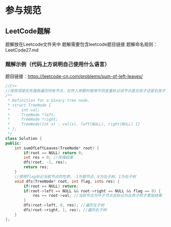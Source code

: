 # 参与规范

## LeetCode题解

题解放在Leetcode文件夹中
题解需要包含leetcode题目链接
题解命名规则：LeetCode27.md

### 题解示例（代码上方说明自己使用什么语言）
题目链接：https://leetcode-cn.com/problems/sum-of-left-leaves/

```c++
//C++
//使用深度优先搜索遍历所有节点，在传入参数时使用不同变量标记该节点是左孩子还是右孩子，当且仅当一个节点同时满足叶子结点和左孩子将该节点的值累加到结果上
/**
 * Definition for a binary tree node.
 * struct TreeNode {
 *     int val;
 *     TreeNode *left;
 *     TreeNode *right;
 *     TreeNode(int x) : val(x), left(NULL), right(NULL) {}
 * };
 */
class Solution {
public:
    int sumOfLeftLeaves(TreeNode* root) {
        if(root == NULL) return 0;
        int res = 0; //存储结果
        dfs(root, -1, res);
        return res;
    }
    //使用flag标记当前节点的性质，-1为根节点，0为左子树，1为右子树
    void dfs(TreeNode* root, int flag, int& res) {
        if(root == NULL) return;
        if(root->left == NULL && root->right == NULL && flag == 0) {
            res += root->val; //当前节点为叶子节点且标记为左孩子时才累加结果
        }
        dfs(root->left, 0, res); //遍历左子树
        dfs(root->right, 1, res); //遍历右子树
    }
};
```




